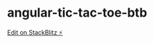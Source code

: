 # angular-tic-tac-toe-btb

[Edit on StackBlitz ⚡️](https://stackblitz.com/edit/angular-tic-tac-toe-milosz-p)
